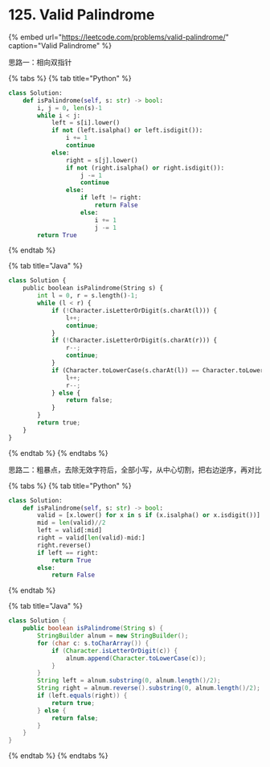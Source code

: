 # 125. Valid Palindrome

{% embed url="https://leetcode.com/problems/valid-palindrome/" caption="Valid Palindrome" %}

思路一：相向双指针

{% tabs %}
{% tab title="Python" %}
```python
class Solution:
    def isPalindrome(self, s: str) -> bool:
        i, j = 0, len(s)-1
        while i < j:
            left = s[i].lower()
            if not (left.isalpha() or left.isdigit()):
                i += 1
                continue
            else:
                right = s[j].lower()
                if not (right.isalpha() or right.isdigit()):
                    j -= 1
                    continue
                else:
                    if left != right:
                        return False
                    else:
                        i += 1
                        j -= 1
        return True
```
{% endtab %}

{% tab title="Java" %}
```python
class Solution {
    public boolean isPalindrome(String s) {
        int l = 0, r = s.length()-1;
        while (l < r) {
            if (!Character.isLetterOrDigit(s.charAt(l))) {
                l++;
                continue;
            }
            if (!Character.isLetterOrDigit(s.charAt(r))) {
                r--;
                continue;
            }
            if (Character.toLowerCase(s.charAt(l)) == Character.toLowerCase(s.charAt(r))) {
                l++;
                r--;
            } else {
                return false;
            }
        }
        return true;
    }
}
```
{% endtab %}
{% endtabs %}

思路二：粗暴点，去除无效字符后，全部小写，从中心切割，把右边逆序，再对比

{% tabs %}
{% tab title="Python" %}
```python
class Solution:
    def isPalindrome(self, s: str) -> bool:
        valid = [x.lower() for x in s if (x.isalpha() or x.isdigit())]
        mid = len(valid)//2
        left = valid[:mid]
        right = valid[len(valid)-mid:]
        right.reverse()
        if left == right:
            return True
        else:
            return False
```
{% endtab %}

{% tab title="Java" %}
```java
class Solution {
    public boolean isPalindrome(String s) {
        StringBuilder alnum = new StringBuilder();
        for (char c: s.toCharArray()) {
            if (Character.isLetterOrDigit(c)) {
                alnum.append(Character.toLowerCase(c));
            }
        }
        String left = alnum.substring(0, alnum.length()/2);
        String right = alnum.reverse().substring(0, alnum.length()/2);
        if (left.equals(right)) {
            return true;
        } else {
            return false;
        }
    }
}
```
{% endtab %}
{% endtabs %}

